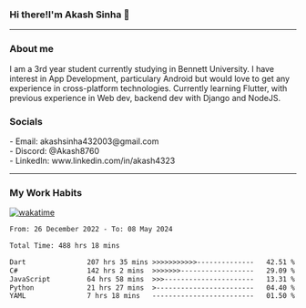 <h3>Hi there!I'm Akash Sinha 👋</h3>

--- 

<h3>About me</h3>
I am a 3rd year student currently studying in Bennett University. I have interest in App Development, particulary Android but would love to get any experience in cross-platform technologies. Currently learning Flutter, with previous experience in Web dev, backend dev with Django and NodeJS.

<h3>Socials</h3>
 - Email: akashsinha432003@gmail.com<br>
 - Discord: @Akash8760<br>
 - LinkedIn: www.linkedin.com/in/akash4323<br>


---

<h3>My Work Habits</h3>

[![wakatime](https://wakatime.com/badge/user/938b2951-49cf-4810-9b9e-c17cde3d3343.svg)](https://wakatime.com/@938b2951-49cf-4810-9b9e-c17cde3d3343)

<!--START_SECTION:waka-->

```txt
From: 26 December 2022 - To: 08 May 2024

Total Time: 488 hrs 18 mins

Dart               207 hrs 35 mins >>>>>>>>>>>--------------   42.51 %
C#                 142 hrs 2 mins  >>>>>>>------------------   29.09 %
JavaScript         64 hrs 58 mins  >>>----------------------   13.31 %
Python             21 hrs 27 mins  >------------------------   04.40 %
YAML               7 hrs 18 mins   -------------------------   01.50 %
```

<!--END_SECTION:waka-->

